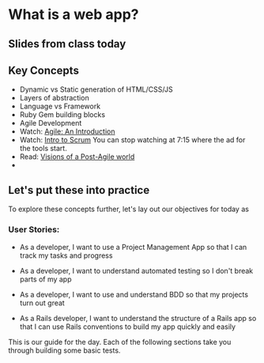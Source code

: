 # What is a web app?

## Slides from class today

<script async class="speakerdeck-embed" data-id="04084d9cebed44bdaef51d72909c1ae7" data-ratio="1.33333333333333" src="//speakerdeck.com/assets/embed.js"></script>

## Key Concepts
- Dynamic vs Static generation of HTML/CSS/JS
- Layers of abstraction
- Language vs Framework
- Ruby Gem building blocks
- Agile Development
 - Watch: [Agile: An Introduction](http://www.youtube.com/watch?v=OJflDE6OaSc)
 - Watch: [Intro to Scrum](http://www.youtube.com/watch?v=XU0llRltyFM) You can stop watching at 7:15 where the ad for the tools start.
 - Read: [Visions of a Post-Agile world](http://blog.sprint.ly/post/41801740808/visions-of-a-post-agile-world)
 -

## Let's put these into practice

To explore these concepts further, let's lay out our objectives for today as

### User Stories:

  - As a developer, I want to use a Project Management App so that I can track my tasks and progress

  - As a developer, I want to understand automated testing so I don't break parts of my app

  - As a developer, I want to use and understand BDD so that my projects turn out great

  - As a Rails developer, I want to understand the structure of a Rails app so that I can use Rails conventions to build my app quickly and easily

This is our guide for the day. Each of the following sections take you through building some basic tests.

